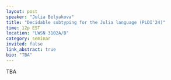 ```yaml
---
layout: post
speaker: "Julia Belyakova"
title: "Decidable subtyping for the Julia language (PLDI'24)"
time: 12p EST
location: "LWSN 3102A/B"
category: seminar
invited: false
link_abstract: true
bio: "TBA"
---
```

TBA
